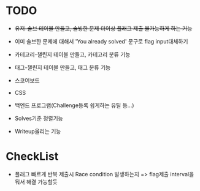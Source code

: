 # TODO

- ~~유저-솔브 테이블 만들고, 솔빙한 문제 더이상 플래그 제출 불가능하게 하는 기능~~

- 이미 솔브한 문제에 대해서 'You already solved' 문구로 flag input대체하기
- 카테고리-챌린지 테이블 만들고, 카테고리 분류 기능
- 태그-챌린지 테이블 만들고, 태그 분류 기능
- 스코어보드
- CSS
- 백엔드 프로그램(Challenge등록 쉽게하는 유틸 등...)
- Solves기준 정렬기능
- Writeup올리는 기능

#  CheckList
- 플래그 빠르게 반복 제출시 Race condition 발생하는지 => flag제출 interval을 둬서 해결 가능할듯